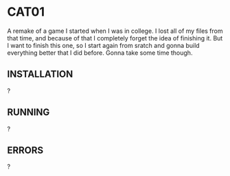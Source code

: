 # CAT01

A remake of a game I started when I was in college. I lost all of my files from that time, and because of that I completely forget the idea of finishing it. But I want to finish this one, so I start again from sratch and gonna build everything better that I did before. Gonna take some time though.

## INSTALLATION

?

## RUNNING

?

## ERRORS

?